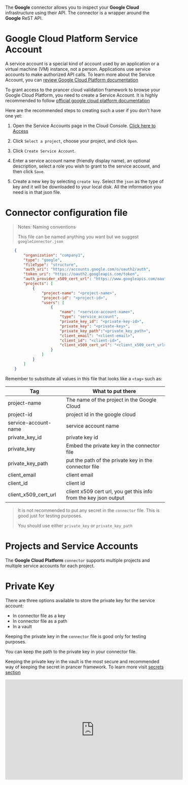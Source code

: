 The **Google** connector allows you to inspect your **Google Cloud** infrastructure using their API. The connector is a wrapper around the **Google** ReST API.

# Google Cloud Platform Service Account

A service account is a special kind of account used by an application or a virtual machine (VM) instance, not a person. Applications use service accounts to make authorized API calls. To learn more about the Service Account, you can [review Google Cloud Platform documentation][GCP-Doc]

To grant access to the prancer cloud validation framework to browse your Google Cloud Platform, you need to create a Service Account. It is highly recommended to follow [official google cloud platform documentation][svc-gcp-doc]

Here are the recommended steps to creating such a user if you don't have one yet:

1. Open the Service Accounts page in the Cloud Console. [Click here to Access][admin-svc]

2. Click `Select a project`, choose your project, and click `Open`.

3. Click `Create Service Account`.

4. Enter a service account name (friendly display name), an optional description, select a role you wish to grant to the service account, and then click `Save`.

5. Create a new key by selecting `create key`. Select the `json` as the type of key and it will be downloaded to your local disk. All the information you need is in that json file.

# Connector configuration file

> <NoteTitle>Notes: Naming conventions</NoteTitle>
>
> This file can be named anything you want but we suggest `googleConnector.json`

```json
    {
        "organization": "company1",
        "type": "google",
        "fileType": "structure",
        "auth_uri": "https://accounts.google.com/o/oauth2/auth",
        "token_uri": "https://oauth2.googleapis.com/token",
        "auth_provider_x509_cert_url": "https://www.googleapis.com/oauth2/v1/certs",
        "projects": [
            {
                "project-name": "<project-name>",
                "project-id": "<project-id>",
                "users": [
                    {
                        "name": "<service-account-name>",
                        "type": "service_account",
                        "private_key_id": "<private-key-id>",
                        "private_key": "<private-key>",
                        "private_key_path":"<private_key_path>",
                        "client_email": "<client-email>",
                        "client_id": "<client-id>",
                        "client_x509_cert_url": "<client_x509_cert_url>",
                    }
                ]
            }
        ]
    }
```

Remember to substitute all values in this file that looks like a `<tag>` such as:

| Tag | What to put there |
|-----|-------------------|
| project-name | The name of the project in the Google Cloud |
| project-id | project id in the google cloud|
| service-account-name | service account name |
| private_key_id | private key id |
| private_key | Embed the private key in the connector file|
| private_key_path | put the path of the private key in the connector file|
| client_email | client email |
| client_id | client id |
| client_x509_cert_url | client x509 cert url, you get this info from the key json output |

> It is not recommended to put any secret in the `connector` file. This is good just for testing purposes.
>
> You should use either `private_key` or `private_key_path`

# Projects and Service Accounts

The **Google Cloud Platform** `connector` supports multiple projects and multiple service accounts for each project.

# Private Key

There are three options available to store the private key for the service account:

- In connector file as a key
- In connector file as a path
- In a vault

 Keeping the private key in the `connector` file is good only for testing purposes.

 You can keep the path to the private key in your connector file.

Keeping the private key in the vault is the most secure and recommended way of keeping the secret in prancer framework. To learn more visit [secrets section][secrets-section]

<!-- All links from this page -->
[GCP-Doc]:          https://cloud.google.com/iam/docs/service-accounts
[svc-gcp-doc]:      https://cloud.google.com/iam/docs/creating-managing-service-accounts
[admin-svc]:        https://console.cloud.google.com/iam-admin/serviceaccounts
[secrets-section]:  ../configuration/secrets.md

<iframe width="560" height="315" src="https://www.youtube.com/embed/eRE-TZ74xt0" frameborder="0" allow="accelerometer; autoplay; encrypted-media; gyroscope; picture-in-picture" allowfullscreen></iframe>
